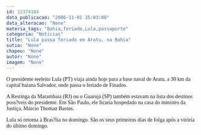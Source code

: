 ```yaml
---
id: 12374104
data_publicacao: "2006-11-01 15:03:00"
data_alteracao: "None"
materia_tags: "Bahia,feriado,Lula,passaporte"
categoria: "Notícias"
title: "Lula passa feriado em Aratu, na Bahia"
sutia: "None"
chapeu: "None"
autor: "None"
imagem: "None"
---
```

<p><P><FONT face=Verdana>O presidente reeleito Lula (PT)&nbsp;viaja ainda hoje para a base naval de Aratu, a 30 km da capital baiana Salvador, onde passa o feriado de Finados.</FONT></P></p>
<p><P><FONT face=Verdana>A Restinga da Marambaia (RJ) ou o Guarujá (SP) também estavam na lista dos destinos poss?veis do presidente. Em São Paulo, ele ficaria hospedado na casa do ministro da Justiça, Márcio Thomaz Bastos.</FONT></P></p>
<p><P><FONT face=Verdana>Lula só&nbsp;retorna à Bras?lia no domingo. São os&nbsp;seus primeiros dias de folga após a vitória do último domingo.</FONT></P> </p>
